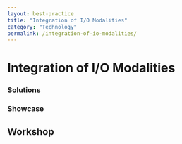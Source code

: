 ```yaml
---
layout: best-practice
title: "Integration of I/O Modalities"
category: "Technology"
permalink: /integration-of-io-modalities/
---
```


# Integration of I/O Modalities

### Solutions

### Showcase

## Workshop

